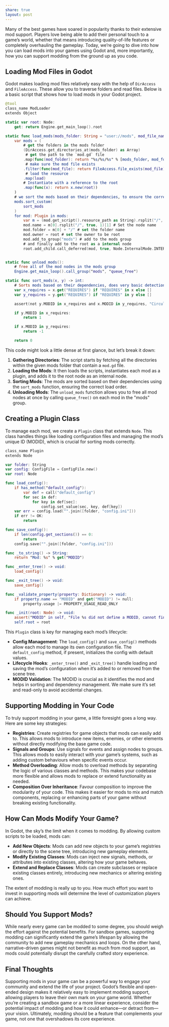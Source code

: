 ```yaml
---
share: true
layout: post
---
```


Many of the best games have soared in popularity thanks to their extensive mod support. Players love being able to add their personal touch to a game’s world, whether that means introducing quality-of-life features or completely overhauling the gameplay. Today, we’re going to dive into how you can load mods into your games using Godot and, more importantly, how you can support modding from the ground up as you code.

## Loading Mod Files in Godot

Godot makes loading mod files relatively easy with the help of `DirAccess` and `FileAccess`. These allow you to traverse folders and read files. Below is a basic script that shows how to load mods in your Godot project.

```swift
@tool
class_name ModLoader
extends Object

static var root: Node:
    get: return Engine.get_main_loop().root

static func load_mods(mods_folder: String = "user://mods", mod_file_name: String = "mod.gd"):
    var mods = (
	    # get the folders in the mods folder
        (DirAccess.get_directories_at(mods_folder) as Array) 
         # get the path to the `mod.gd` file
        .map(func(mod_folder): return "%s/%s/%s" % [mods_folder, mod_folder, mod_file_name])
         # make sure the mod file exists
        .filter(func(mod_file): return FileAccess.file_exists(mod_file))
         # load the resource
        .map(load)
        # Instantiate with a reference to the root
        .map(func(x): return x.new(root)) 
    )
    # we sort the mods based on their dependencies, to ensure the correct load order
    mods.sort_custom(
        sort_mods
    )
    for mod: Plugin in mods:
        var m = (mod.get_script().resource_path as String).rsplit("/", true, 1) # get the mods name
        mod.name = m[0].rsplit("/", true, 1)[1] # Set the node name
        mod.folder = m[0] + "/" # set the folder name
        mod.owner = root # set the owner to be root
        mod.add_to_group("mods") # add to the mods group
		# and finally add to the root as a internal node
        root.add_child.call_deferred(mod, true, Node.InternalMode.INTERNAL_MODE_FRONT) 


static func unload_mods():
    # free all of the mod nodes in the mods group
    Engine.get_main_loop().call_group("mods", "queue_free")

static func sort_mods(x, y) -> int:
    # Sorts mods based on their dependencies, does very basic detection of circular dependencies
    var x_requires = x.get("REQUIRES") if "REQUIRES" in x else []
    var y_requires = y.get("REQUIRES") if "REQUIRES" in y else []

    assert(not y.MODID in x_requires and x.MODID in y_requires, "Circular Dependency Detected")

    if y.MODID in x_requires:
        return 1

    if x.MODID in y_requires:
        return -1

    return 0

```

This code might look a little dense at first glance, but let’s break it down:

1. **Gathering Directories**: The script starts by fetching all the directories within the given mods folder that contain a `mod.gd` file.
2. **Loading the Mods**: It then loads the scripts, instantiates each mod as a plugin, and adds it to the root node as an internal node.
3. **Sorting Mods**: The mods are sorted based on their dependencies using the `sort_mods` function, ensuring the correct load order.
4. **Unloading Mods**: The `unload_mods` function allows you to free all mod nodes at once by calling `queue_free()` on each mod in the "mods" group.

## Creating a Plugin Class

To manage each mod, we create a `Plugin` class that extends `Node`. This class handles things like loading configuration files and managing the mod’s unique ID (MODID), which is crucial for sorting mods correctly.

```swift
class_name Plugin
extends Node

var folder: String
var config: ConfigFile = ConfigFile.new()
var root: Node

func load_config():
    if has_method("default_config"):
        var def = call("default_config")
        for sec in def:
            for key in def[sec]:
                config.set_value(sec, key, def[key])
    var err = config.load("".join([folder, "config.ini"]))
    if err != OK:
        return

func save_config():
    if len(config.get_sections()) == 0:
        return
    config.save("".join([folder, "config.ini"]))

func _to_string() -> String:
    return "Mod: %s" % get("MODID")

func _enter_tree() -> void:
    load_config()

func _exit_tree() -> void:
    save_config()

func _validate_property(property: Dictionary) -> void:
    if property.name == "MODID" and get("MODID") != null:
        property.usage |= PROPERTY_USAGE_READ_ONLY

func _init(root: Node) -> void:
    assert("MODID" in self, "File %s did not define a MODID, cannot finish loading.")
    self.root = root
```

This `Plugin` class is key for managing each mod’s lifecycle:

- **Config Management**: The `load_config()` and `save_config()` methods allow each mod to manage its own configuration file. The `default_config` method, if present, initializes the config with default values.
- **Lifecycle Hooks**: `_enter_tree()` and `_exit_tree()` handle loading and saving the mod’s configuration when it’s added to or removed from the scene tree.
- **MODID Validation**: The MODID is crucial as it identifies the mod and helps in sorting and dependency management. We make sure it’s set and read-only to avoid accidental changes.

## Supporting Modding in Your Code

To truly support modding in your game, a little foresight goes a long way. Here are some key strategies:

- **Registries**: Create registries for game objects that mods can easily add to. This allows mods to introduce new items, enemies, or other elements without directly modifying the base game code.
- **Signals and Groups**: Use signals for events and assign nodes to groups. This allows mods to easily interact with your game’s systems, such as adding custom behaviours when specific events occur.
- **Method Overloading**: Allow mods to overload methods by separating the logic of various classes and methods. This makes your codebase more flexible and allows mods to replace or extend functionality as needed.
- **Composition Over Inheritance**: Favour composition to improve the modularity of your code. This makes it easier for mods to mix and match components, replacing or enhancing parts of your game without breaking existing functionality.

## How Can Mods Modify Your Game?

In Godot, the sky’s the limit when it comes to modding. By allowing custom scripts to be loaded, mods can:

- **Add New Objects**: Mods can add new objects to your game’s registries or directly to the scene tree, introducing new gameplay elements.
- **Modify Existing Classes**: Mods can inject new signals, methods, or attributes into existing classes, altering how your game behaves.
- **Extend and Replace Classes**: Mods can create subclasses or replace existing classes entirely, introducing new mechanics or altering existing ones.

The extent of modding is really up to you. How much effort you want to invest in supporting mods will determine the level of customization players can achieve.

## Should You Support Mods?

While nearly every game can be modded to some degree, you should weigh the effort against the potential benefits. For sandbox games, supporting modding can significantly extend the game’s lifespan by allowing the community to add new gameplay mechanics and loops. On the other hand, narrative-driven games might not benefit as much from mod support, as mods could potentially disrupt the carefully crafted story experience.

## Final Thoughts

Supporting mods in your game can be a powerful way to engage your community and extend the life of your project. Godot’s flexible and open-ended design makes it relatively easy to implement modding support, allowing players to leave their own mark on your game world. Whether you’re creating a sandbox game or a more linear experience, consider the potential impact of modding and how it could enhance—or detract from—your vision. Ultimately, modding should be a feature that complements your game, not one that overshadows its core experience.

